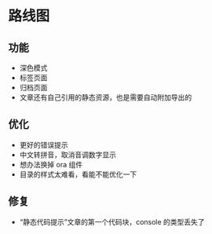 # 路线图

## 功能

- 深色模式
- 标签页面
- 归档页面
- 文章还有自己引用的静态资源，也是需要自动附加导出的

## 优化

- 更好的错误提示
- 中文转拼音，取消音调数字显示
- 想办法换掉 ora 组件
- 目录的样式太难看，看能不能优化一下

## 修复

- “静态代码提示”文章的第一个代码块，console 的类型丢失了
